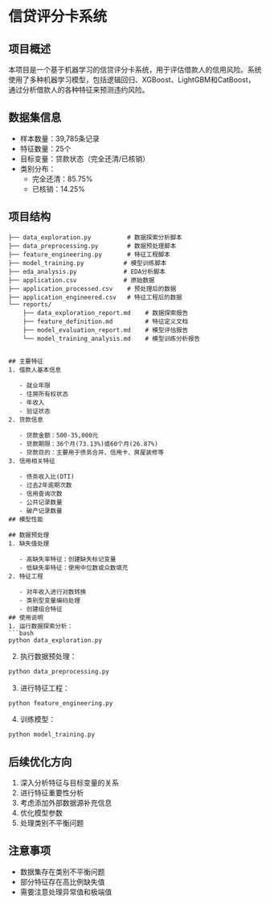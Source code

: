 # 信贷评分卡系统

## 项目概述
本项目是一个基于机器学习的信贷评分卡系统，用于评估借款人的信用风险。系统使用了多种机器学习模型，包括逻辑回归、XGBoost、LightGBM和CatBoost，通过分析借款人的各种特征来预测违约风险。

## 数据集信息
- 样本数量：39,785条记录
- 特征数量：25个
- 目标变量：贷款状态（完全还清/已核销）
- 类别分布：
  - 完全还清：85.75%
  - 已核销：14.25%

## 项目结构
```plaintext
├── data_exploration.py          # 数据探索分析脚本
├── data_preprocessing.py        # 数据预处理脚本
├── feature_engineering.py       # 特征工程脚本
├── model_training.py           # 模型训练脚本
├── eda_analysis.py             # EDA分析脚本
├── application.csv             # 原始数据
├── application_processed.csv    # 预处理后的数据
├── application_engineered.csv   # 特征工程后的数据
└── reports/
    ├── data_exploration_report.md    # 数据探索报告
    ├── feature_definition.md         # 特征定义文档
    ├── model_evaluation_report.md    # 模型评估报告
    └── model_training_analysis.md    # 模型训练分析报告


## 主要特征
1. 借款人基本信息
   
   - 就业年限
   - 住房所有权状态
   - 年收入
   - 验证状态
2. 贷款信息
   
   - 贷款金额：500-35,000元
   - 贷款期限：36个月(73.13%)或60个月(26.87%)
   - 贷款目的：主要用于债务合并、信用卡、房屋装修等
3. 信用相关特征
   
   - 债务收入比(DTI)
   - 过去2年逾期次数
   - 信用查询次数
   - 公共记录数量
   - 破产记录数量
## 模型性能

## 数据预处理
1. 缺失值处理
   
   - 高缺失率特征：创建缺失标记变量
   - 低缺失率特征：使用中位数或众数填充
2. 特征工程
   
   - 对年收入进行对数转换
   - 类别型变量编码处理
   - 创建组合特征
## 使用说明
1. 运行数据探索分析：
```bash
python data_exploration.py
 ```

2. 执行数据预处理：
```bash
python data_preprocessing.py
 ```

3. 进行特征工程：
```bash
python feature_engineering.py
 ```

4. 训练模型：
```bash
python model_training.py
 ```

## 后续优化方向
1. 深入分析特征与目标变量的关系
2. 进行特征重要性分析
3. 考虑添加外部数据源补充信息
4. 优化模型参数
5. 处理类别不平衡问题
## 注意事项
- 数据集存在类别不平衡问题
- 部分特征存在高比例缺失值
- 需要注意处理异常值和极端值